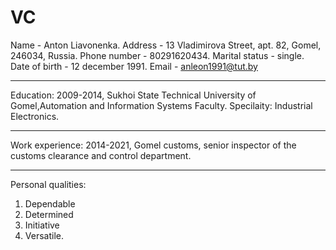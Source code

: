 VC
========================

Name - Anton Liavonenka.
Address - 13 Vladimirova Street, apt. 82, Gomel, 246034, Russia.
Phone number - 80291620434.
Marital status - single.
Date of birth	- 12 december 1991.
Email - anleon1991@tut.by
***
Education: 2009-2014, Sukhoi State Technical University of Gomel,Automation and Information Systems Faculty. Specilaity: Industrial Electronics.
***
Work experience: 2014-2021, Gomel customs, senior inspector of the customs clearance and control department.
***
Personal qualities: 
1. Dependable
2. Determined
3. Initiative
4. Versatile.
